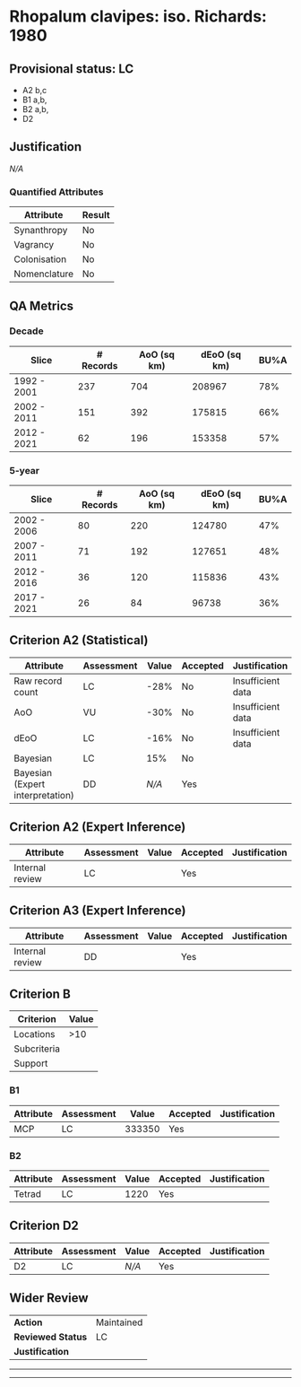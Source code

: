# Rhopalum clavipes: iso. Richards: 1980
## Provisional status: LC
- A2 b,c
- B1 a,b, 
- B2 a,b, 
- D2

## Justification
*N/A*
### Quantified Attributes
|Attribute|Result|
|---|---|
|Synanthropy|No|
|Vagrancy|No|
|Colonisation|No|
|Nomenclature|No|
## QA Metrics
### Decade
| Slice | # Records | AoO (sq km) | dEoO (sq km) |BU%A |
|---|---|---|---|---|
|1992 - 2001|237|704|208967|78%|
|2002 - 2011|151|392|175815|66%|
|2012 - 2021|62|196|153358|57%|
### 5-year
| Slice | # Records | AoO (sq km) | dEoO (sq km) |BU%A |
|---|---|---|---|---|
|2002 - 2006|80|220|124780|47%|
|2007 - 2011|71|192|127651|48%|
|2012 - 2016|36|120|115836|43%|
|2017 - 2021|26|84|96738|36%|
## Criterion A2 (Statistical)
|Attribute|Assessment|Value|Accepted|Justification
|---|---|---|---|---|
|Raw record count|LC|-28%|No|Insufficient data|
|AoO|VU|-30%|No|Insufficient data|
|dEoO|LC|-16%|No|Insufficient data|
|Bayesian|LC|15%|No||
|Bayesian (Expert interpretation)|DD|*N/A*|Yes||
## Criterion A2 (Expert Inference)
|Attribute|Assessment|Value|Accepted|Justification
|---|---|---|---|---|
|Internal review|LC||Yes||
## Criterion A3 (Expert Inference)
|Attribute|Assessment|Value|Accepted|Justification
|---|---|---|---|---|
|Internal review|DD||Yes||
## Criterion B
|Criterion| Value|
|---|---|
|Locations|>10|
|Subcriteria||
|Support||
### B1
|Attribute|Assessment|Value|Accepted|Justification
|---|---|---|---|---|
|MCP|LC|333350|Yes||
### B2
|Attribute|Assessment|Value|Accepted|Justification
|---|---|---|---|---|
|Tetrad|LC|1220|Yes||
## Criterion D2
|Attribute|Assessment|Value|Accepted|Justification
|---|---|---|---|---|
|D2|LC|*N/A*|Yes||
## Wider Review
|  |  |
|---|---|
|**Action**|Maintained|
|**Reviewed Status**|LC|
|**Justification**||
---
 ---
 <br><br>
 
